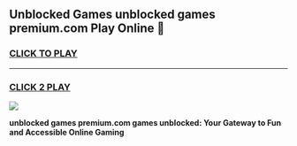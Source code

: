 
## Unblocked Games unblocked games premium.com Play Online 👋
<h3>
<a href="https://news.freeplayer.one?title=unblocked_games_premium.com&ref=17F">CLICK TO PLAY</a></h3>
<hr>

<h3>
<a href="https://news.freeplayer.one?title=unblocked_games_premium.com&ref=17F">CLICK 2 PLAY</a>
  
</h3>

<a href="https://news.freeplayer.one?title=unblocked_games_premium.com&ref=17F/"><img src="https://clearcache.store/games.png"></a>


**unblocked games premium.com games unblocked: Your Gateway to Fun and Accessible Online Gaming**
